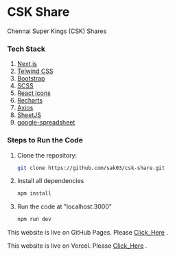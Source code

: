 # CSK Share
Chennai Super Kings (CSK) Shares

### Tech Stack
1. [Next.js](https://nextjs.org/ "Next.js")  
2. [Telwind CSS](https://tailwindcss.com/ "Telwind CSS")  
3. [Bootstrap](https://getbootstrap.com/ "Bootstrap")
4. [SCSS](https://sass-lang.com/ "SASS")
5. [React Icons](https://react-icons.github.io/react-icons/icons/fa/ "React Icons")
6. [Recharts](https://recharts.org/en-US/ "Recharts")
7. [Axios](https://www.npmjs.com/package/axios "Axios")
8. [SheetJS](https://www.npmjs.com/package/xlsx "SheetJS")
9. [google-spreadsheet](https://www.npmjs.com/package/google-spreadsheet "google-spreadsheet")



### Steps to Run the Code
1. Clone the repository:
   ```bash
   git clone https://github.com/sak03/csk-share.git 

2. Install all dependencies
   ```bash
   npm install   

3. Run the code at "localhost:3000"
   ```bash
   npm run dev

This website is live on GitHub Pages. Please [Click_Here](https://sak03.github.io/csk-share/  "CSK Shares") .

This website is live on Vercel. Please [Click_Here](https://csk-share.vercel.app/  "CSK Shares") .